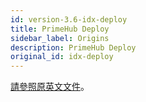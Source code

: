 ```yaml
---
id: version-3.6-idx-deploy
title: PrimeHub Deploy
sidebar_label: Origins
description: PrimeHub Deploy
original_id: idx-deploy
---
```


[請參照原英文文件](../deploy-index)。
